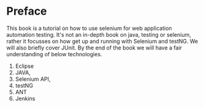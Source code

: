 # Preface

This book is a tutorial on how to use selenium for web application automation testing. It's not an in-depth book on java, testing or selenium, rather it focusses on how get up and running with Selenium and testNG. We will also briefly cover JUnit. By the end of the book we will have a fair understanding of below technologies.

1. Eclipse
2. JAVA,
3. Selenium API, 
4. testNG
5. ANT
6. Jenkins



